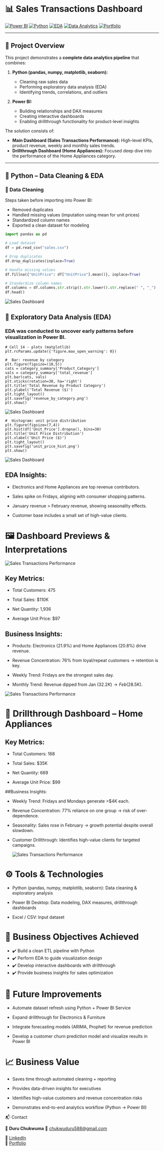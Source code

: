 # 📊 Sales Transactions Dashboard  
[![Power BI](https://img.shields.io/badge/Tool-PowerBI-F2C811?logo=power-bi&logoColor=white)](https://powerbi.microsoft.com/) 
[![Python](https://img.shields.io/badge/Language-Python-3776AB?logo=python&logoColor=white)]()
[![EDA](https://img.shields.io/badge/Process-Exploratory%20Data%20Analysis-orange)]()
[![Data Analytics](https://img.shields.io/badge/Focus-Business%20Intelligence-blue)]()
[![Portfolio](https://img.shields.io/badge/Type-Data%20Analytics%20Portfolio-green)]()

---

## 📌 Project Overview  
This project demonstrates a **complete data analytics pipeline** that combines:  

1. **Python (pandas, numpy, matplotlib, seaborn):**  
   - Cleaning raw sales data  
   - Performing exploratory data analysis (EDA)  
   - Identifying trends, correlations, and outliers  

2. **Power BI:**  
   - Building relationships and DAX measures  
   - Creating interactive dashboards  
   - Enabling drillthrough functionality for product-level insights  

The solution consists of:  
- **Main Dashboard (Sales Transactions Performance):** High-level KPIs, product revenue, weekly and monthly sales trends.  
- **Drillthrough Dashboard (Home Appliances):** Focused deep dive into the performance of the Home Appliances category.  

---

## 🐍 Python – Data Cleaning & EDA  

### 🔹 Data Cleaning  
Steps taken before importing into Power BI:  
- Removed duplicates  
- Handled missing values (imputation using mean for unit prices)  
- Standardized column names  
- Exported a clean dataset for modeling  

```python
import pandas as pd  

# Load dataset  
df = pd.read_csv("sales.csv")  

# Drop duplicates  
df.drop_duplicates(inplace=True)  

# Handle missing values  
df.fillna({"UnitPrice": df["UnitPrice"].mean()}, inplace=True)  

# Standardize column names  
df.columns = df.columns.str.strip().str.lower().str.replace(" ", "_")  
df.head()  
```
![Sales Dashboard](Sales%20python%20images/Sales%20dataset%20image(3).png)

## 🔹 Exploratory Data Analysis (EDA)

### EDA was conducted to uncover early patterns before visualization in Power BI.

```
# Cell 14 - plots (matplotlib)
plt.rcParams.update({'figure.max_open_warning': 0})

#  Bar: revenue by category
plt.figure(figsize=(10,5))
cats = category_summary['Product_Category']
vals = category_summary['total_revenue']
plt.bar(cats, vals)
plt.xticks(rotation=30, ha='right')
plt.title('Total Revenue by Product Category')
plt.ylabel('Total Revenue ($)')
plt.tight_layout()
plt.savefig('revenue_by_category.png')
plt.show()
```
![Sales Dashboard](Sales%20python%20images/Sales%20dataset%20image(2).png)

```
#  Histogram: unit price distribution
plt.figure(figsize=(7,4))
plt.hist(df['Unit_Price'].dropna(), bins=30)
plt.title('Unit Price Distribution')
plt.xlabel('Unit Price ($)')
plt.tight_layout()
plt.savefig('unit_price_hist.png')
plt.show()
```
![Sales Dashboard](Sales%20python%20images/Sales%20dataset%20image(1).png)
## EDA Insights:

- Electronics and Home Appliances are top revenue contributors.

- Sales spike on Fridays, aligning with consumer shopping patterns.

- January revenue > February revenue, showing seasonality effects.

- Customer base includes a small set of high-value clients.

# 🖼️ Dashboard Previews & Interpretations
![Sales Transactions Performance](Sales%20Dashboard%20new.png)

## Key Metrics:

- Total Customers: 475

- Total Sales: $110K

- Net Quantity: 1,936

- Average Unit Price: $97

## Business Insights:

- Products: Electronics (21.9%) and Home Appliances (20.8%) drive revenue.

- Revenue Concentration: 76% from loyal/repeat customers → retention is key.

- Weekly Trend: Fridays are the strongest sales day.

- Monthly Trend: Revenue dipped from Jan ($32.2K) → Feb ($28.5K).

![Sales Transactions Performance](images/Sales%20Dashboard.png)

# 🔹 Drillthrough Dashboard – Home Appliances

## Key Metrics:

- Total Customers: 168

- Total Sales: $35K

- Net Quantity: 669

- Average Unit Price: $99

##Business Insights:

- Weekly Trend: Fridays and Mondays generate >$4K each.

- Revenue Concentration: 77% reliance on one group → risk of over-dependence.

- Seasonality: Sales rose in February → growth potential despite overall slowdown.

- Customer Drillthrough: Identifies high-value clients for targeted campaigns.

  ![Sales Transactions Performance](images/Sales%20Dashboard%20Drillthrough.png)

 #  ⚙️ Tools & Technologies

- Python (pandas, numpy, matplotlib, seaborn): Data cleaning & exploratory analysis

- Power BI Desktop: Data modeling, DAX measures, drillthrough dashboards

- Excel / CSV: Input dataset

# 🎯 Business Objectives Achieved

- ✔️ Build a clean ETL pipeline with Python
- ✔️ Perform EDA to guide visualization design
- ✔️ Develop interactive dashboards with drillthrough
- ✔️ Provide business insights for sales optimization

 # 🚀 Future Improvements

- Automate dataset refresh using Python + Power BI Service

- Expand drillthrough for Electronics & Furniture

- Integrate forecasting models (ARIMA, Prophet) for revenue prediction

- Develop a customer churn prediction model and visualize results in Power BI

#  📈 Business Value

- Saves time through automated cleaning + reporting

- Provides data-driven insights for executives

- Identifies high-value customers and revenue concentration risks

- Demonstrates end-to-end analytics workflow (Python → Power BI)


📬 Contact

👤 **Duru Chukwuma**
📧 chukwuduru588@gmail.com

🔗 [LinkedIn](https://linkedin.com/in/chukwuma-duru)  
🔗 [Portfolio](https://www.datascienceportfol.io/chukwuduru588)

